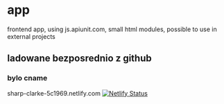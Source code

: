 # app
frontend app, using js.apiunit.com, small html modules, possible to use in external projects

## ladowane bezposrednio z github

### bylo cname
sharp-clarke-5c1969.netlify.com
[![Netlify Status](https://api.netlify.com/api/v1/badges/7da6a43c-4ace-4873-acd2-6e0cef7e3f60/deploy-status)](https://app.netlify.com/sites/jloads/deploys)
